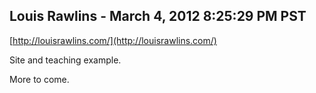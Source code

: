 ## Louis Rawlins - March 4, 2012 8:25:29 PM PST

[http://louisrawlins.com/](http://louisrawlins.com/)

Site and teaching example.

More to come.